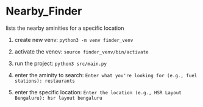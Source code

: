# Nearby_Finder

lists the nearby aminities for a specific location

1. create new venv: `python3 -m venv finder_venv`

2. activate the venev: `source finder_venv/bin/activate`

3. run the project: `python3 src/main.py`

4. enter the aminity to search: `Enter what you're looking for (e.g., fuel stations): restaurants`

5. enter the specific location: `Enter the location (e.g., HSR Layout Bengaluru): hsr layout bengaluru`
